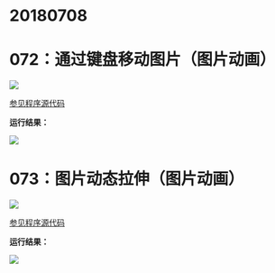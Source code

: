 # 20180708

# 072：通过键盘移动图片（图片动画）

<img src="http://image.renkaigis.com/keepcoding/2018070801.png">

<a href="https://github.com/renkaigis/KeepCoding/tree/master/2018/07/08" target="_blank">参见程序源代码</a>

**运行结果：**

<img src="http://image.renkaigis.com/keepcoding/2018070802.png">

# 073：图片动态拉伸（图片动画）

<img src="http://image.renkaigis.com/keepcoding/2018070803.png">

<a href="https://github.com/renkaigis/KeepCoding/tree/master/2018/07/08" target="_blank">参见程序源代码</a>

**运行结果：**

<img src="http://image.renkaigis.com/keepcoding/2018070804.png">